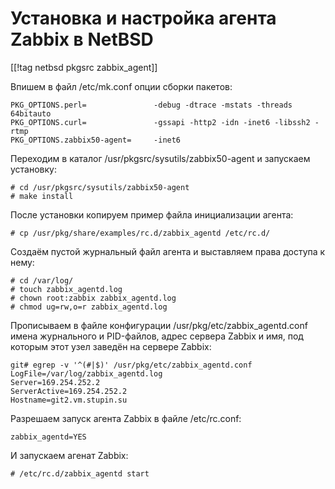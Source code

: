 Установка и настройка агента Zabbix в NetBSD
============================================

[[!tag netbsd pkgsrc zabbix_agent]]

Впишем в файл /etc/mk.conf опции сборки пакетов:

    PKG_OPTIONS.perl=               -debug -dtrace -mstats -threads 64bitauto
    PKG_OPTIONS.curl=               -gssapi -http2 -idn -inet6 -libssh2 -rtmp
    PKG_OPTIONS.zabbix50-agent=     -inet6 

Переходим в каталог /usr/pkgsrc/sysutils/zabbix50-agent и запускаем установку:

    # cd /usr/pkgsrc/sysutils/zabbix50-agent
    # make install

После установки копируем пример файла инициализации агента:

    # cp /usr/pkg/share/examples/rc.d/zabbix_agentd /etc/rc.d/

Создаём пустой журнальный файл агента и выставляем права доступа к нему:

    # cd /var/log/
    # touch zabbix_agentd.log
    # chown root:zabbix zabbix_agentd.log
    # chmod ug=rw,o=r zabbix_agentd.log

Прописываем в файле конфигурации /usr/pkg/etc/zabbix_agentd.conf имена журнального и PID-файлов, адрес сервера Zabbix и имя, под которым этот узел заведён на сервере Zabbix:

    git# egrep -v '^(#|$)' /usr/pkg/etc/zabbix_agentd.conf
    LogFile=/var/log/zabbix_agentd.log
    Server=169.254.252.2
    ServerActive=169.254.252.2
    Hostname=git2.vm.stupin.su

Разрешаем запуск агента Zabbix в файле /etc/rc.conf:

    zabbix_agentd=YES

И запускаем агенат Zabbix:

    # /etc/rc.d/zabbix_agentd start
